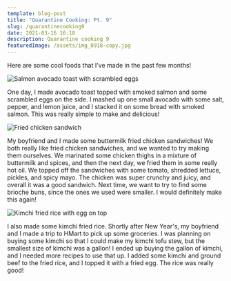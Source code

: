 ```yaml
---
template: blog-post
title: "Quarantine Cooking: Pt. 9"
slug: /quarantinecooking9
date: 2021-03-16 16:18
description: Quarantine cooking 9
featuredImage: /assets/img_8918-copy.jpg
---
```

Here are some cool foods that I've made in the past few months!

![Salmon avocado toast with scrambled eggs](/assets/img_8915.jpg "Salmon avocado toast with scrambled eggs")

One day, I made avocado toast topped with smoked salmon and some scrambled eggs on the side. I mashed up one small avocado with some salt, pepper, and lemon juice, and I stacked it on some bread with smoked salmon. This was really simple to make and delicious!

![Fried chicken sandwich](/assets/img_8918.jpg "Fried chicken sandwich")

My boyfriend and I made some buttermilk fried chicken sandwiches! We both really like fried chicken sandwiches, and we wanted to try making them ourselves. We marinated some chicken thighs in a mixture of buttermilk and spices, and then the next day, we fried them in some really hot oil. We topped off the sandwiches with some tomato, shredded lettuce, pickles, and spicy mayo. The chicken was super crunchy and juicy, and overall it was a good sandwich. Next time, we want to try to find some brioche buns, since the ones we used were smaller. I would definitely make this again!

![Kimchi fried rice with egg on top](/assets/img_8933.jpg "Kimchi fried rice")

I also made some kimchi fried rice. Shortly after New Year's, my boyfriend and I made a trip to HMart to pick up some groceries. I was planning on buying some kimchi so that I could make my kimchi tofu stew, but the smallest size of kimchi was a gallon! I ended up buying the gallon of kimchi, and I needed more recipes to use that up. I added some kimchi and ground beef to the fried rice, and I topped it with a fried egg. The rice was really good!